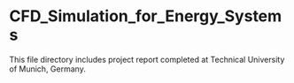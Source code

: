# CFD_Simulation_for_Energy_Systems
This file directory includes project report completed at Technical University of Munich, Germany.
